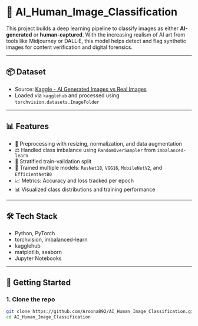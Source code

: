 # 🧠 AI_Human_Image_Classification

This project builds a deep learning pipeline to classify images as either **AI-generated** or **human-captured**. With the increasing realism of AI art from tools like Midjourney or DALL·E, this model helps detect and flag synthetic images for content verification and digital forensics.

---

## 📦 Dataset

- Source: [Kaggle - AI Generated Images vs Real Images](https://www.kaggle.com/datasets/cashbowman/ai-generated-images-vs-real-images)
- Loaded via `kagglehub` and processed using `torchvision.datasets.ImageFolder`

---

## 📊 Features

- 🧼 Preprocessing with resizing, normalization, and data augmentation
- ⚖️ Handled class imbalance using `RandomOverSampler` from `imbalanced-learn`
- 🧪 Stratified train-validation split
- 🔁 Trained multiple models: `ResNet18`, `VGG16`, `MobileNetV2`, and `EfficientNetB0`
- 📈 Metrics: Accuracy and loss tracked per epoch
- 📊 Visualized class distributions and training performance

---

## 🛠 Tech Stack

- Python, PyTorch
- torchvision, imbalanced-learn
- kagglehub
- matplotlib, seaborn
- Jupyter Notebooks

---

## 🚀 Getting Started

### 1. Clone the repo
```bash
git clone https://github.com/Aroona892/AI_Human_Image_Classification.git
cd AI_Human_Image_Classification
